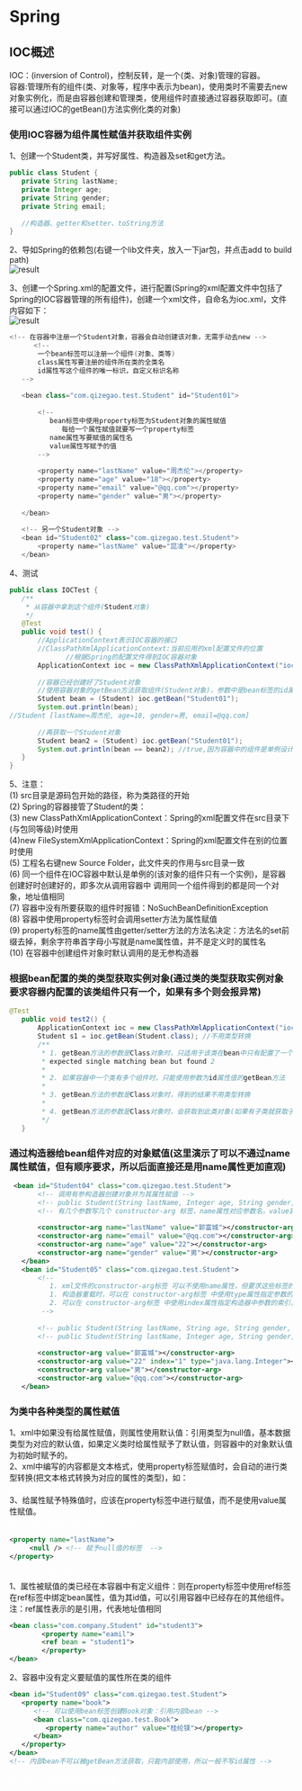 # Spring  
## IOC概述  
IOC：(inversion of Control)，控制反转，是一个(类、对象)管理的容器。  
容器:管理所有的组件(类、对象等，程序中表示为bean)，使用类时不需要去new对象实例化，而是由容器创建和管理类，使用组件时直接通过容器获取即可。(直接可以通过IOC的getBean()方法实例化类的对象)  

### 使用IOC容器为组件属性赋值并获取组件实例  
1、创建一个Student类，并写好属性、构造器及set和get方法。  
```java
public class Student {
   private String lastName;
   private Integer age;
   private String gender;
   private String email;
   
   //构造器、getter和setter、toString方法
}
```  
2、导如Spring的依赖包(右键一个lib文件夹，放入一下jar包，并点击add to build path)  
![result](https://static01.imgkr.com/temp/cd87484519a747499dcd3437e5451bc4.png)  

3、创建一个Spring.xml的配置文件，进行配置(Spring的xml配置文件中包括了Spring的IOC容器管理的所有组件)，创建一个xml文件，自命名为ioc.xml，文件内容如下：  
![result](https://static01.imgkr.com/temp/af70c13487264878908fd9188e48ed7a.png)  

```java
<!-- 在容器中注册一个Student对象，容器会自动创建该对象，无需手动去new -->
      <!--
       一个bean标签可以注册一个组件(对象、类等)
       class属性写要注册的组件所在类的全类名
       id属性写这个组件的唯一标识，自定义标识名称
   -->
   
   <bean class="com.qizegao.test.Student" id="Student01">
       
       <!--
          bean标签中使用property标签为Student对象的属性赋值
             每给一个属性赋值就要写一个property标签
          name属性写要赋值的属性名
          value属性写赋予的值
       -->
       
       <property name="lastName" value="周杰伦"></property> 
       <property name="age" value="18"></property>
       <property name="email" value="@qq.com"></property>
       <property name="gender" value="男"></property>
       
   </bean>
   
   <!-- 另一个Student对象 -->
   <bean id="Student02" class="com.qizegao.test.Student">
       <property name="lastName" value="昆凌"></property>
   </bean>
```  
4、测试  
```java
public class IOCTest {
   /**
    * 从容器中拿到这个组件(Student对象)
    */
   @Test
   public void test() {
       //ApplicationContext表示IOC容器的接口   
       //ClassPathXmlApplicationContext:当前应用的xml配置文件的位置
              //根据Spring的配置文件得到IOC容器对象
       ApplicationContext ioc = new ClassPathXmlApplicationContext("ioc.xml");
       
       //容器已经创建好了Student对象
       //使用容器对象的getBean方法获取组件(Student对象)，参数中是bean标签的id属性值
       Student bean = (Student) ioc.getBean("Student01");
       System.out.println(bean); 
//Student [lastName=周杰伦, age=18, gender=男, email=@qq.com]
       
       //再获取一个Student对象
       Student bean2 = (Student) ioc.getBean("Student01");
       System.out.println(bean == bean2); //true,因为容器中的组件是单例设计模式(即该组件只有一个实例对象，多个线程共享该对象)。
   }
}
```  
5、注意：  
(1) src目录是源码包开始的路径，称为类路径的开始  
(2) Spring的容器接管了Student的类：  
(3) new ClassPathXmlApplicationContext：Spring的xml配置文件在src目录下(与包同等级)时使用  
(4)new FileSystemXmlApplicationContext：Spring的xml配置文件在别的位置时使用  
(5) 工程名右键new Source Folder，此文件夹的作用与src目录一致  
(6) 同一个组件在IOC容器中默认是单例的(该对象的组件只有一个实例)，是容器创建好时创建好的，即多次从调用容器中 调用同一个组件得到的都是同一个对象，地址值相同  
(7) 容器中没有所要获取的组件时报错：NoSuchBeanDefinitionException  
(8) 容器中使用property标签时会调用setter方法为属性赋值  
(9) property标签的name属性由getter/setter方法的方法名决定：方法名的set前缀去掉，剩余字符串首字母小写就是name属性值，并不是定义时的属性名  
(10) 在容器中创建组件对象时默认调用的是无参构造器  
### 根据bean配置的类的类型获取实例对象(通过类的类型获取实例对象要求容器内配置的该类组件只有一个，如果有多个则会报异常)  
```java
@Test
   public void test2() {
       ApplicationContext ioc = new ClassPathXmlApplicationContext("ioc.xml");
       Student s1 = ioc.getBean(Student.class); //不用类型转换
       /**
        * 1. getBean方法的参数是Class对象时，只适用于该类在bean中只有配置了一个组件，一个类配置多个组件会报错
        * expected single matching bean but found 2
        *
        * 2. 如果容器中一个类有多个组件时，只能使用参数为id属性值的getBean方法
        *
        * 3. getBean方法的参数是Class对象时，得到的结果不用类型转换
        *
        * 4. getBean方法的参数是Class对象时，会获取到此类对象(如果有子类就获取子类对象)
        */
   }
```  
### 通过构造器给bean组件对应的对象赋值(这里演示了可以不通过name属性赋值，但有顺序要求，所以后面直接还是用name属性更加直观)  
```xml
 <bean id="Student04" class="com.qizegao.test.Student">
       <!-- 调用有参构造器创建对象并为其属性赋值 -->
       <!-- public Student(String lastName, Integer age, String gender, String email) -->
       <!-- 有几个参数写几个 constructor-arg 标签，name属性对应参数名，value属性对应赋予的值 -->
       
       <constructor-arg name="lastName" value="郭富城"></constructor-arg>
       <constructor-arg name="email" value="@qq.com"></constructor-arg>
       <constructor-arg name="age" value="22"></constructor-arg>
       <constructor-arg name="gender" value="男"></constructor-arg>
   </bean>
   <bean id="Student05" class="com.qizegao.test.Student">
       <!--
          1. xml文件的constructor-arg标签 可以不使用name属性，但要求这些标签的顺序必须与构造器中参数的顺序一致
          1. 构造器重载时，可以在 constructor-arg标签 中使用type属性指定参数的类型
          2. 可以在 constructor-arg标签 中使用index属性指定构造器中参数的索引，从0开始
        -->
       
       <!-- public Student(String lastName, String age, String gender, String email) -->
       <!-- public Student(String lastName, Integer age, String gender, String email) -->
       
       <constructor-arg value="郭富城"></constructor-arg>
       <constructor-arg value="22" index="1" type="java.lang.Integer"></constructor-arg>
       <constructor-arg value="男"></constructor-arg>
       <constructor-arg value="@qq.com"></constructor-arg>
   </bean>
```  
### 为类中各种类型的属性赋值  
1、xml中如果没有给属性赋值，则属性使用默认值：引用类型为null值，基本数据类型为对应的默认值，如果定义类时给属性赋予了默认值，则容器中的对象默认值为初始时赋予的。  
2、xml中编写的内容都是文本格式，使用property标签赋值时，会自动的进行类型转换(把文本格式转换为对应的属性的类型)，如：<font color="white">String类型的属性在xml中使用property标签进行赋值：value = “null”，赋予的是字符串null，并不是null值。</font>  
3、给属性赋予特殊值时，应该在property标签中进行赋值，而不是使用value属性赋值。  
<font color="white">例：给类的属性lastName赋予null值：</font>
```xml
<property name="lastName">
     <null /> <!-- 赋予null值的标签  -->
</property>
```  
<font color="white">例：给类类型的属性赋值</font>  
1、属性被赋值的类已经在本容器中有定义组件：则在property标签中使用ref标签在ref标签中绑定bean属性，值为其id值，可以引用容器中已经存在的其他组件。注：ref属性表示的是引用，代表地址值相同
```xml
<bean class="com.company.Student" id="student3">
        <property name="eamil">
        <ref bean = "student1">
        </property>
</bean>
```
2、容器中没有定义要赋值的属性所在类的组件
```xml
<bean id="Student09" class="com.qizegao.test.Student">
   <property name="book">
      <!-- 可以使用bean标签创建Book对象：引用内部bean -->
      <bean class="com.qizegao.test.Book">
         <property name="author" value="桂纶镁"></property>
      </bean>
   </property>
</bean>
<!-- 内部bean不可以被getBean方法获取，只能内部使用，所以一般不写id属性 -->
```  
<font color="white">例：给List集合类型的属性赋值</font>  


